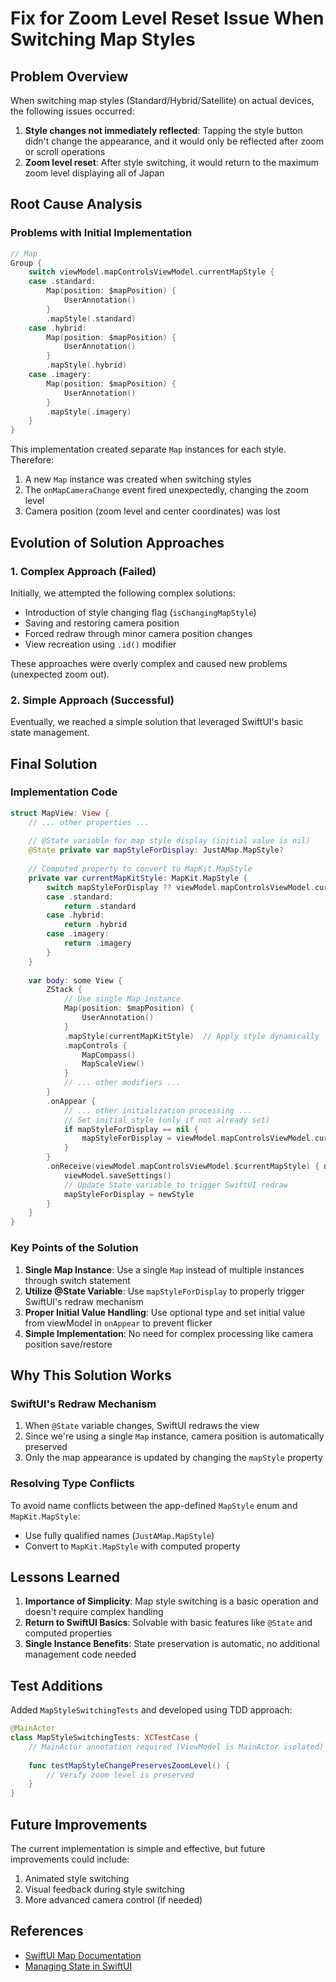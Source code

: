 # Fix for Zoom Level Reset Issue When Switching Map Styles

## Problem Overview

When switching map styles (Standard/Hybrid/Satellite) on actual devices, the following issues occurred:

1. **Style changes not immediately reflected**: Tapping the style button didn't change the appearance, and it would only be reflected after zoom or scroll operations
2. **Zoom level reset**: After style switching, it would return to the maximum zoom level displaying all of Japan

## Root Cause Analysis

### Problems with Initial Implementation

```swift
// Map
Group {
    switch viewModel.mapControlsViewModel.currentMapStyle {
    case .standard:
        Map(position: $mapPosition) {
            UserAnnotation()
        }
        .mapStyle(.standard)
    case .hybrid:
        Map(position: $mapPosition) {
            UserAnnotation()
        }
        .mapStyle(.hybrid)
    case .imagery:
        Map(position: $mapPosition) {
            UserAnnotation()
        }
        .mapStyle(.imagery)
    }
}
```

This implementation created separate `Map` instances for each style. Therefore:

1. A new `Map` instance was created when switching styles
2. The `onMapCameraChange` event fired unexpectedly, changing the zoom level
3. Camera position (zoom level and center coordinates) was lost

## Evolution of Solution Approaches

### 1. Complex Approach (Failed)

Initially, we attempted the following complex solutions:

- Introduction of style changing flag (`isChangingMapStyle`)
- Saving and restoring camera position
- Forced redraw through minor camera position changes
- View recreation using `.id()` modifier

These approaches were overly complex and caused new problems (unexpected zoom out).

### 2. Simple Approach (Successful)

Eventually, we reached a simple solution that leveraged SwiftUI's basic state management.

## Final Solution

### Implementation Code

```swift
struct MapView: View {
    // ... other properties ...
    
    // @State variable for map style display (initial value is nil)
    @State private var mapStyleForDisplay: JustAMap.MapStyle?
    
    // Computed property to convert to MapKit.MapStyle
    private var currentMapKitStyle: MapKit.MapStyle {
        switch mapStyleForDisplay ?? viewModel.mapControlsViewModel.currentMapStyle {
        case .standard:
            return .standard
        case .hybrid:
            return .hybrid
        case .imagery:
            return .imagery
        }
    }
    
    var body: some View {
        ZStack {
            // Use single Map instance
            Map(position: $mapPosition) {
                UserAnnotation()
            }
            .mapStyle(currentMapKitStyle)  // Apply style dynamically
            .mapControls {
                MapCompass()
                MapScaleView()
            }
            // ... other modifiers ...
        }
        .onAppear {
            // ... other initialization processing ...
            // Set initial style (only if not already set)
            if mapStyleForDisplay == nil {
                mapStyleForDisplay = viewModel.mapControlsViewModel.currentMapStyle
            }
        }
        .onReceive(viewModel.mapControlsViewModel.$currentMapStyle) { newStyle in
            viewModel.saveSettings()
            // Update State variable to trigger SwiftUI redraw
            mapStyleForDisplay = newStyle
        }
    }
}
```

### Key Points of the Solution

1. **Single Map Instance**: Use a single `Map` instead of multiple instances through switch statement
2. **Utilize @State Variable**: Use `mapStyleForDisplay` to properly trigger SwiftUI's redraw mechanism
3. **Proper Initial Value Handling**: Use optional type and set initial value from viewModel in `onAppear` to prevent flicker
4. **Simple Implementation**: No need for complex processing like camera position save/restore

## Why This Solution Works

### SwiftUI's Redraw Mechanism

1. When `@State` variable changes, SwiftUI redraws the view
2. Since we're using a single `Map` instance, camera position is automatically preserved
3. Only the map appearance is updated by changing the `mapStyle` property

### Resolving Type Conflicts

To avoid name conflicts between the app-defined `MapStyle` enum and `MapKit.MapStyle`:

- Use fully qualified names (`JustAMap.MapStyle`)
- Convert to `MapKit.MapStyle` with computed property

## Lessons Learned

1. **Importance of Simplicity**: Map style switching is a basic operation and doesn't require complex handling
2. **Return to SwiftUI Basics**: Solvable with basic features like `@State` and computed properties
3. **Single Instance Benefits**: State preservation is automatic, no additional management code needed

## Test Additions

Added `MapStyleSwitchingTests` and developed using TDD approach:

```swift
@MainActor
class MapStyleSwitchingTests: XCTestCase {
    // MainActor annotation required (ViewModel is MainActor isolated)
    
    func testMapStyleChangePreservesZoomLevel() {
        // Verify zoom level is preserved
    }
}
```

## Future Improvements

The current implementation is simple and effective, but future improvements could include:

1. Animated style switching
2. Visual feedback during style switching
3. More advanced camera control (if needed)

## References

- [SwiftUI Map Documentation](https://developer.apple.com/documentation/mapkit/map)
- [Managing State in SwiftUI](https://developer.apple.com/documentation/swiftui/state-and-data-flow)